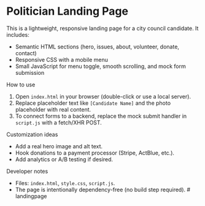 # Politician Landing Page

This is a lightweight, responsive landing page for a city council candidate. It includes:

- Semantic HTML sections (hero, issues, about, volunteer, donate, contact)
- Responsive CSS with a mobile menu
- Small JavaScript for menu toggle, smooth scrolling, and mock form submission

How to use
1. Open `index.html` in your browser (double-click or use a local server).
2. Replace placeholder text like `[Candidate Name]` and the photo placeholder with real content.
3. To connect forms to a backend, replace the mock submit handler in `script.js` with a fetch/XHR POST.

Customization ideas
- Add a real hero image and alt text.
- Hook donations to a payment processor (Stripe, ActBlue, etc.).
- Add analytics or A/B testing if desired.

Developer notes
- Files: `index.html`, `style.css`, `script.js`.
- The page is intentionally dependency-free (no build step required).
#   l a n d i n g p a g e  
 